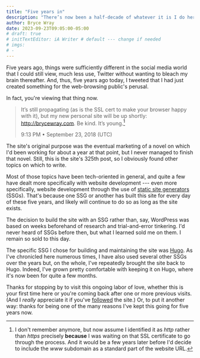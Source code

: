 ```yaml
---
title: "Five years in"
description: "There’s now been a half-decade of whatever it is I do here."
author: Bryce Wray
date: 2023-09-23T09:05:00-05:00
# draft: true
# initTextEditor: iA Writer # default --- change if needed
# imgs:
# -
---
```


Five years ago, things were sufficiently different in the social media world that I could still view, much less use, Twitter without wanting to bleach my brain thereafter. And, thus, five years ago today, I tweeted that I had just created something for the web-browsing public's perusal.

In fact, you're viewing that thing now.

<!--more-->

> It’s still propagating (as is the SSL cert to make your browser happy with it), but my new personal site will be up shortly: http://brycewray.com. Be kind. It’s young.[^URLinfo]
>
> <span class="legal">9:13 PM • September 23, 2018 (UTC)</span>

[^URLinfo]: I don't remember anymore, but now assume I identified it as *http* rather than *https* precisely **because** I was waiting on that SSL certificate to go through the process. And it would be a few years later before I'd decide to include the *www* subdomain as a standard part of the website URL.

The site's original purpose was the eventual marketing of a novel on which I'd been working for about a year at that point, but I never managed to finish that novel. Still, this is the site's 325th post, so I obviously found other topics on which to write.

Most of those topics have been tech-oriented in general, and quite a few have dealt more specifically with website development --- even more specifically, website development through the use of [static site generators](https://github.com/myles/awesome-static-generators) (SSGs). That's because one SSG or another has built this site for every day of these five years, and likely will continue to do so as long as the site exists.

The decision to build the site with an SSG rather than, say, WordPress was based on weeks beforehand of research and trial-and-error tinkering. I'd never heard of SSGs before then, but what I learned sold me on them. I remain so sold to this day.

The specific SSG I chose for building and maintaining the site was [Hugo](https://gohugo.io). As I've chronicled here numerous times, I have also used several other SSGs over the years but, on the whole, I've repeatedly brought the site back to Hugo. Indeed, I've grown pretty comfortable with keeping it on Hugo, where it's now been for quite a few months.

Thanks for stopping by to visit this ongoing labor of love, whether this is your first time here or you're coming back after one or more previous visits. (And I *really* appreciate it if you've [followed](/contact/) the site.) Or, to put it another way: thanks for being one of the many reasons I've kept this going for five years now.
